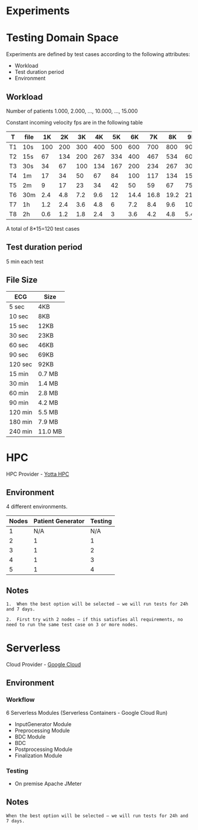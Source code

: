# Experiments

# Testing Domain Space

Experiments are defined by test cases according to the following attributes:

- Workload
- Test duration period
- Environment


## Workload

Number of patients 1.000, 2.000, ..., 10.000, ..., 15.000 


Constant incoming velocity fps are in the following table


|T        |file | 1K  | 2K  | 3K  | 4K  | 5K  | 6K  | 7K  | 8K  | 9K  | 10K | 11K | 12K | 13K | 14K | 15K |
|---------|-----|-----|-----|-----|-----|-----|-----|-----|-----|-----|-----|-----|-----|-----|-----|-----|
| T1      | 10s | 100 | 200 | 300 | 400 | 500 | 600 | 700 | 800 | 900 | 1000| 1100| 1200| 1300| 1400| 1500|
| T2      | 15s | 67  | 134 | 200 | 267 | 334 | 400 | 467 | 534 | 600 | 667 | 734 | 800 | 867 | 934 | 1000|
| T3      | 30s | 34  | 67  | 100 | 134 | 167 | 200 | 234 | 267 | 300 | 334 | 367 | 400 | 434 | 467 | 500 |
| T4      | 1m  | 17  | 34  | 50  | 67  | 84  | 100 | 117 | 134 | 150 | 167 | 184 | 200 | 217 | 234 | 250 |
| T5      | 2m  | 9   | 17  | 23  | 34  | 42  | 50  | 59  | 67  | 75  | 84  | 92  | 100 | 108 | 117 | 125 |
| T6      | 30m | 2.4 | 4.8 | 7.2 | 9.6 | 12  | 14.4| 16.8| 19.2| 21.6| 24  | 26.4| 28.8| 31.2| 33.6| 36  |
| T7      | 1h  | 1.2 | 2.4 | 3.6 | 4.8 | 6   | 7.2 | 8.4 | 9.6 | 10.8| 12  | 13.2| 14.4| 15.6| 16.8| 18  |
| T8      | 2h  | 0.6 | 1.2 | 1.8 | 2.4 | 3   | 3.6 | 4.2 | 4.8 | 5.4 | 6   | 6.6 | 7.2 | 7.8 | 8.4 | 9   |


A total of 8*15=120 test cases


## Test duration period
5 min each test

## File Size

| ECG     | Size   |
|---------|--------|
| 5 sec   | 4KB    |
| 10 sec  | 8KB    |
| 15 sec  | 12KB   |
| 30 sec  | 23KB   |
| 60 sec  | 46KB   |
| 90 sec  | 69KB   |
| 120 sec | 92KB   |
| 15 min  | 0.7 MB |
| 30 min  | 1.4 MB |
| 60 min  | 2.8 MB |
| 90 min  | 4.2 MB |
| 120 min | 5.5 MB |
| 180 min | 7.9 MB |
| 240 min | 11.0 MB |


# HPC

HPC Provider - <a href="https://www.yac.hr/" target="_blank">Yotta HPC</a>


## Environment

4 different environments.

| Nodes | Patient Generator | Testing |
|-------|------------------|---------|
|   1   |       N/A        |   N/A   |
|   2   |        1         |    1    |
|   3   |        1         |    2    |
|   4   |        1         |    3    |
|   5   |        1         |    4    |


## Notes
    1.	When the best option will be selected – we will run tests for 24h and 7 days.

    2.	First try with 2 nodes – if this satisfies all requirements, no need to run the same test case on 3 or more nodes.


# Serverless
Cloud Provider - <a href="https://cloud.google.com/" target="_blank">Google Cloud</a>

## Environment

### Workflow
6 Serverless Modules (Serverless Containers - Google Cloud Run)

- InputGenerator Module  
- Preprocessing Module 
- BDC Module  
- BDC  
- Postprocessing Module  
- Finalization Module

### Testing
- On premise Apache JMeter 


## Notes
    When the best option will be selected – we will run tests for 24h and 7 days.
